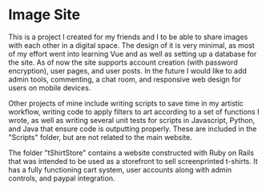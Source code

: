 # Image Site
This is a project I created for my friends and I to be able to share images with each other in a digital space. The design of it is very minimal, as most of my effort went into learning Vue and as well as setting up a database for the site. As of now the site supports account creation (with password encryption), user pages, and user posts. In the future I would like to add admin tools, commenting, a chat room, and responsive web design for users on mobile devices.

Other projects of mine include writing scripts to save time in my artistic workflow, writing code to apply filters to art according to a set of functions I wrote, as well as writing several unit tests for scripts in Javascript, Python, and Java that ensure code is outputting properly. These are included in the "Scripts" folder, but are not related to the main website.

The folder "tShirtStore" contains a website constructed with Ruby on Rails that was intended to be used as a storefront to sell screenprinted t-shirts. It has a fully functioning cart system, user accounts along with admin controls, and paypal integration.